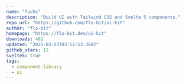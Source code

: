 ```yaml
---
name: "fuchs"
description: "Build UI with Tailwind CSS and Svelte 5 components."
repo_url: "https://github.com/flo-bit/ui-kit"
author: "flo-bit"
homepage: "https://flo-bit.dev/ui-kit"
downloads: 482
updated: "2025-03-23T03:52:53.360Z"
github_stars: 12
svelte5: true
tags: 
  - component-library
  - ui
---
```

